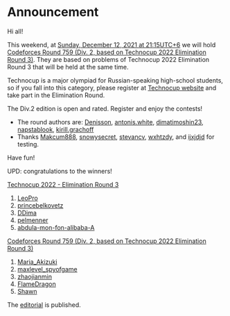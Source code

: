 # Announcement

Hi all!

This weekend, at [Sunday, December 12, 2021 at 21:15UTC+6](https://codeforces.com/https://www.timeanddate.com/worldclock/fixedtime.html?day=12&month=12&year=2021&hour=18&min=15&sec=0&p1=166) we will hold [Codeforces Round 759 (Div. 2, based on Technocup 2022 Elimination Round 3)](https://codeforces.com/contest/1591 "Codeforces Round 759 (Div. 2, based on Technocup 2022 Elimination Round 3)"). They are based on problems of Technocup 2022 Elimination Round 3 that will be held at the same time.

Technocup is a major olympiad for Russian-speaking high-school students, so if you fall into this category, please register at [Technocup website](https://codeforces.com/https://technocup.mail.ru/) and take part in the Elimination Round.

The Div.2 edition is open and rated. Register and enjoy the contests!

 * The round authors are: [Denisson](https://codeforces.com/profile/Denisson "International Grandmaster Denisson"), [antonis.white](https://codeforces.com/profile/antonis.white "International Master antonis.white"), [dimatimoshin23](https://codeforces.com/profile/dimatimoshin23 "Master dimatimoshin23"), [napstablook](https://codeforces.com/profile/napstablook "Candidate Master napstablook"), [kirill.grachoff](https://codeforces.com/profile/kirill.grachoff "Master kirill.grachoff")
* Thanks [Makcum888](https://codeforces.com/profile/Makcum888 "Master Makcum888"), [snowysecret](https://codeforces.com/profile/snowysecret "Expert snowysecret"), [stevancv](https://codeforces.com/profile/stevancv "Expert stevancv"), [wxhtzdy](https://codeforces.com/profile/wxhtzdy "Master wxhtzdy"), and [ijxjdjd](https://codeforces.com/profile/ijxjdjd "Master ijxjdjd") for testing.

Have fun!

UPD: congratulations to the winners!

[Technocup 2022 - Elimination Round 3](https://codeforces.com/contest/1585 "Technocup 2022 - Elimination Round 3")

 1. [LeoPro](https://codeforces.com/profile/LeoPro "Grandmaster LeoPro")
2. [princebelkovetz](https://codeforces.com/profile/princebelkovetz "Master princebelkovetz")
3. [DDima](https://codeforces.com/profile/DDima "Candidate Master DDima")
4. [pelmenner](https://codeforces.com/profile/pelmenner "Master pelmenner")
5. [abdula-mon-fon-alibaba-A](https://codeforces.com/profile/abdula-mon-fon-alibaba-A "Expert abdula-mon-fon-alibaba-A")

[Codeforces Round 759 (Div. 2, based on Technocup 2022 Elimination Round 3)](https://codeforces.com/contest/1591 "Codeforces Round 759 (Div. 2, based on Technocup 2022 Elimination Round 3)")

 1. [Maria_Akizuki](https://codeforces.com/profile/Maria_Akizuki "Pupil Maria_Akizuki")
2. [maxlevel_spyofgame](https://codeforces.com/profile/maxlevel_spyofgame "Expert maxlevel_spyofgame")
3. [zhaojianmin](https://codeforces.com/profile/zhaojianmin "Newbie zhaojianmin")
4. [FlameDragon](https://codeforces.com/profile/FlameDragon "Candidate Master FlameDragon")
5. [Shawn](https://codeforces.com/profile/Shawn "Candidate Master Shawn")

The [editorial](Tutorial.md) is published.

